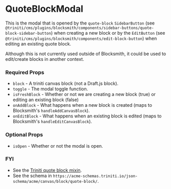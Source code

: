# QuoteBlockModal

This is the modal that is opened by the `quote-block` `SidebarButton` (see `@triniti/cms/plugins/blocksmith/components/sidebar-buttons/quote-block-sidebar-button`) when creating a new block or by the `EditButton` (see `@triniti/cms/plugins/blocksmith/components/edit-block-button`) when editing an existing quote block.

Although this is not currently used outside of Blocksmith, it could be used to edit/create blocks in another context.

### Required Props
+ `block`        - A triniti canvas block (not a Draft.js block).
+ `toggle`       - The modal toggle function.
+ `isFreshBlock` - Whether or not we are creating a new block (true) or editing an existing block (false)
+ `onAddBlock`   - What happens when a new block is created (maps to Blocksmith's `handleAddCanvasBlock`).
+ `onEditBlock`  - What happens when an existing block is edited (maps to Blocksmith's `handleEditCanvasBlock`).

### Optional Props
+ `isOpen`       - Whether or not the modal is open.

### FYI
+ See the [Triniti quote block mixin](https://github.com/triniti/schemas/tree/master/schemas/triniti/canvas/mixin/quote-block).
+ See the schema in `https://acme-schemas.triniti.io/json-schema/acme/canvas/block/quote-block/`.
